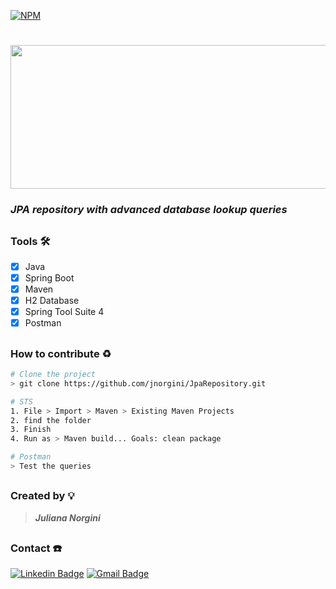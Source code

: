 [![NPM](https://img.shields.io/npm/l/react)](https://github.com/jnorgini/JpaRepository/blob/master/LICENSE)
<h1>
    <img src="https://edermfl.files.wordpress.com/2017/04/boot-data.png" height="230" width="530"/>
</h1>

<h3><em>JPA repository with advanced database lookup queries</em></h3>

<h2></h2>


### Tools 🛠️

- [x] Java
- [x] Spring Boot
- [x] Maven
- [x] H2 Database
- [x] Spring Tool Suite 4
- [x] Postman

<h2></h2>

### How to contribute ♻️

```bash
# Clone the project 
> git clone https://github.com/jnorgini/JpaRepository.git
```

```bash
# STS
1. File > Import > Maven > Existing Maven Projects
2. find the folder
3. Finish
4. Run as > Maven build... Goals: clean package
```

```bash
# Postman
> Test the queries 
```
<h2></h2>

### Created by 💡
><Strong><em>Juliana Norgini</em></Strong>

<h2></h2>
  
### Contact ☎️
 
 [![Linkedin Badge](https://img.shields.io/badge/-LinkedIn-6633cc?style=flat-square&logo=Linkedin&logoColor=white&link=https://www.linkedin.com/in/juliana-norgini)](https://www.linkedin.com/in/juliana-norgini)
[![Gmail Badge](https://img.shields.io/badge/-jnorgini@gmail.com-6633cc?style=flat-square&logo=Gmail&logoColor=white&link=mailto:jnorgini@gmail.com)](mailto:jnorgini@gmail.com)
